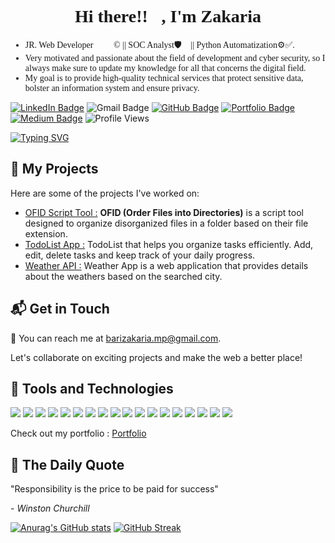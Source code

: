 <link rel="preconnect" href="https://fonts.googleapis.com">
<link rel="preconnect" href="https://fonts.gstatic.com" crossorigin>
<link href="https://fonts.googleapis.com/css2?family=Montserrat:ital,wght@0,100..900;1,100..900&family=Poppins:ital,wght@0,100;0,200;0,300;0,400;0,500;0,600;0,700;0,800;0,900;1,100;1,200;1,300;1,400;1,500;1,600;1,700;1,800;1,900&display=swap" rel="stylesheet">

<h1 style="text-align: center; font-family: Montserrat, sans serif; font-weight: 600;"> Hi there!!👋, I'm Zakaria </h1>
<ul style="font-family: Montserrat, sans serif; font-weight: 500;">
<li>
 JR. Web Developer👨🏽‍💻©️ || SOC Analyst🛡️🔐 || Python Automatization⚙✅.
</li>
<li>
  Very motivated and passionate about the field of development and cyber security, so I always make sure to update my knowledge for all that concerns the digital field.
</li>
<li>
My goal is to provide high-quality technical services that protect sensitive data, bolster an information system and ensure privacy.
</li>
</ul>

[![LinkedIn Badge](https://img.shields.io/badge/LinkedIn-0077B5?style=for-the-badge&logo=linkedin&logoColor=white)](https://www.linkedin.com/in/zakaria-bari/)
![Gmail Badge](https://img.shields.io/badge/barizakaria.mp@gmail.com-D14836?style=for-the-badge&logo=gmail&logoColor=white)
[![GitHub Badge](https://img.shields.io/badge/GitHub-181717?style=for-the-badge&logo=github&logoColor=white)](https://github.com/BARI-Zakaria)
[![Portfolio Badge](https://img.shields.io/badge/Portfolio-YourWebsiteColor?style=for-the-badge&logo=web&logoColor=white)](https://www.secdev-zakaria.com/)
[![Medium Badge](https://img.shields.io/badge/Medium-12100E?style=for-the-badge&logo=medium&logoColor=white)](https://medium.com/@SecDev_Zakaria)
![Profile Views](https://komarev.com/ghpvc/?username=mohammed-bakkali&style=for-the-badge&color=blue)



[![Typing SVG](https://readme-typing-svg.demolab.com?font=Montserrat&weight=600&size=24&pause=1000&color=00C834&width=500&height=50&lines=Web+Development%F0%9F%91%A8%F0%9F%8F%BD%E2%80%8D%F0%9F%92%BB+%26+Cyber+Security%F0%9F%9B%A1%EF%B8%8F)](https://git.io/typing-svg)

## 🚀 **My Projects**

Here are some of the projects I've worked on:

- [OFID Script Tool :](https://github.com/BARI-Zakaria/OFID_Task_Automation) **OFID (Order Files into Directories)** is a script tool designed to organize disorganized files in a folder based on their file extension.
- [TodoList App :](https://bari-zakaria.github.io/TodoList-App/) TodoList that helps you organize tasks efficiently. Add, edit, delete tasks and keep track of your daily progress. 
- [Weather API :](https://raw.githack.com/BARI-Zakaria/Weather-API-Project/main/index.html) Weather App is a web application that provides details about the weathers based on the searched city.  

## 📬 **Get in Touch**

📧 You can reach me at [barizakaria.mp@gmail.com](mailto:barizakaria.mp@gmail.com). 

Let's collaborate on exciting projects and make the web a better place!

## 💼 **Tools and Technologies**

![](https://img.shields.io/badge/HTML-E34F26?style=for-the-badge&logo=html5&logoColor=white)
![](https://img.shields.io/badge/CSS-1572B6?style=for-the-badge&logo=css3&logoColor=white)
![](https://img.shields.io/badge/JavaScript-F7DF1E?style=for-the-badge&logo=javascript&logoColor=black)
![](https://img.shields.io/badge/PHP-777BB4?style=for-the-badge&logo=php&logoColor=white)
![](https://img.shields.io/badge/MySQL-4479A1?style=for-the-badge&logo=mysql&logoColor=white)
![](https://img.shields.io/badge/Python-3776AB?style=for-the-badge&logo=python&logoColor=white)
![](https://img.shields.io/badge/Git-F05032?style=for-the-badge&logo=git&logoColor=white)
![](https://img.shields.io/badge/GitHub-181717?style=for-the-badge&logo=github&logoColor=white)
![](https://img.shields.io/badge/Velociraptor-00C834?style=for-the-badge&logo=appveyor&logoColor=white)
![](https://img.shields.io/badge/ELK-FFA500?style=for-the-badge&logo=elasticsearch&logoColor=white)
![](https://img.shields.io/badge/Wazuh-3366CC?style=for-the-badge&logo=wazuh&logoColor=white)
![](https://img.shields.io/badge/pfSense-9E1B32?style=for-the-badge&logo=pfsense&logoColor=white)
![](https://img.shields.io/badge/Visual_Studio_Code-007ACC?style=for-the-badge&logo=visual-studio-code&logoColor=white)
![](https://img.shields.io/badge/VMware-607078?style=for-the-badge&logo=vmware&logoColor=white)
![](https://img.shields.io/badge/Kali_Linux-557C7B?style=for-the-badge&logo=kali-linux&logoColor=white)
![](https://img.shields.io/badge/CentOS-262577?style=for-the-badge&logo=centos&logoColor=white)
![](https://img.shields.io/badge/Ubuntu-E95420?style=for-the-badge&logo=ubuntu&logoColor=white)
![](https://img.shields.io/badge/Figma-800080?style=for-the-badge&logo=figma&logoColor=white)



Check out my portfolio : [Portfolio](https://www.secdev-zakaria.com/)

## 📜 **The Daily Quote**

<p>"Responsibility is the price to be paid for success"</p>

<p>- <i>Winston Churchill</i></p>



[![Anurag's GitHub stats](https://github-readme-stats.vercel.app/api?username=BARI-Zakaria&show_icons=true?&theme=midnight-purple)](https://github.com/anuraghazra/github-readme-stats)
[![GitHub Streak](https://streak-stats.demolab.com/?user=BARI-Zakaria)](https://git.io/streak-stats)


 
<!--
